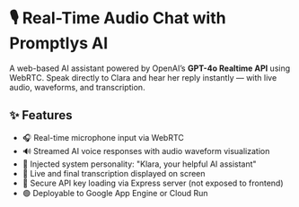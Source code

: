# 🎙️ Real-Time Audio Chat with Promptlys AI

A web-based AI assistant powered by OpenAI’s **GPT-4o Realtime API** using WebRTC. Speak directly to Clara and hear her reply instantly — with live audio, waveforms, and transcription.

## ✨ Features

- 🎧 Real-time microphone input via WebRTC
- 🔊 Streamed AI voice responses with audio waveform visualization
- 🧠 Injected system personality: "Klara, your helpful AI assistant"
- 📝 Live and final transcription displayed on screen
- 🔐 Secure API key loading via Express server (not exposed to frontend)
- 🟢 Deployable to Google App Engine or Cloud Run



